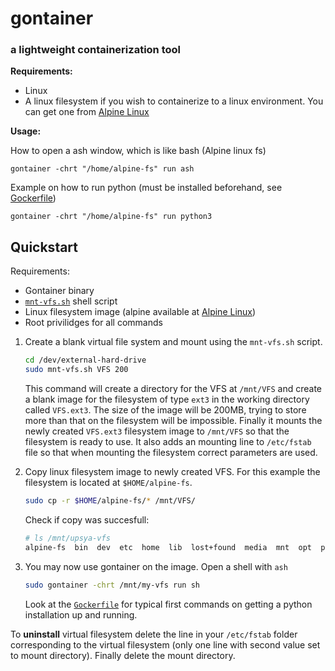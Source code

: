 # gontainer
###  a lightweight containerization tool

**Requirements:**
* Linux
* A linux filesystem if you wish to containerize 
to a linux environment. You can get one from [Alpine Linux](https://alpinelinux.org/downloads/)


**Usage:**

How to open a ash window, which is like bash (Alpine linux fs)
```shell script
gontainer -chrt "/home/alpine-fs" run ash 
```

Example on how to run python (must be installed beforehand, see [Gockerfile](Gockerfile))
```shell script
gontainer -chrt "/home/alpine-fs" run python3 
```

## Quickstart

Requirements:
* Gontainer binary
* [`mnt-vfs.sh`](./mnt-vfs.sh) shell script
* Linux filesystem image (alpine available at [Alpine Linux](https://alpinelinux.org/downloads/))
* Root privilidges for all commands

1. Create a blank virtual file system and mount using the `mnt-vfs.sh` script.
    ```sh
    cd /dev/external-hard-drive
    sudo mnt-vfs.sh VFS 200
    ```
    This command will create a directory for the VFS at `/mnt/VFS` and create a 
    blank image for the filesystem of type `ext3` in the working directory called `VFS.ext3`.
    The size of the image will be 200MB, trying to store more than that on the filesystem will be impossible. Finally it mounts the newly created `VFS.ext3` filesystem image to `/mnt/VFS` so
    that the filesystem is ready to use. It also adds an mounting line to `/etc/fstab` file so that
    when mounting the filesystem correct parameters are used.

2. Copy linux filesystem image to newly created VFS. For this example the filesystem
is located at `$HOME/alpine-fs`.
    ```sh
    sudo cp -r $HOME/alpine-fs/* /mnt/VFS/
    ```
    Check if copy was succesfull:
    ```sh
    # ls /mnt/upsya-vfs
    alpine-fs  bin  dev  etc  home  lib  lost+found  media  mnt  opt  proc  root  run  sbin  srv  sys  tmp  usr  var
    ```
3. You may now use gontainer on the image. Open a shell with `ash`
    ```sh
    sudo gontainer -chrt /mnt/my-vfs run sh
    ```
    Look at the [`Gockerfile`](./Gockerfile) for typical first commands on getting a
    python installation up and running.

To **uninstall** virtual filesystem delete the line in your `/etc/fstab` folder corresponding
to the virtual filesystem (only one line with second value set to mount directory).
Finally delete the mount directory.
